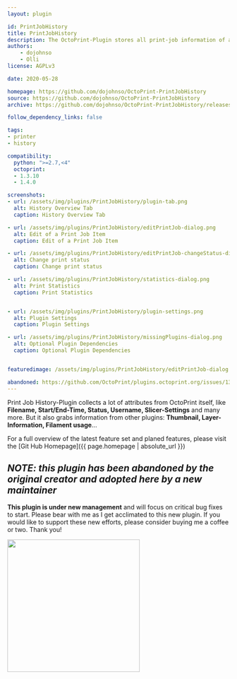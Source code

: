 ```yaml
---
layout: plugin

id: PrintJobHistory
title: PrintJobHistory
description: The OctoPrint-Plugin stores all print-job information of a print in a database.
authors:
    - dojohnso
    - Olli
license: AGPLv3

date: 2020-05-28

homepage: https://github.com/dojohnso/OctoPrint-PrintJobHistory
source: https://github.com/dojohnso/OctoPrint-PrintJobHistory
archive: https://github.com/dojohnso/OctoPrint-PrintJobHistory/releases/latest/download/main.zip

follow_dependency_links: false

tags:
- printer
- history

compatibility:
  python: ">=2.7,<4"
  octoprint:
  - 1.3.10
  - 1.4.0

screenshots:
- url: /assets/img/plugins/PrintJobHistory/plugin-tab.png
  alt: History Overview Tab
  caption: History Overview Tab

- url: /assets/img/plugins/PrintJobHistory/editPrintJob-dialog.png
  alt: Edit of a Print Job Item
  caption: Edit of a Print Job Item

- url: /assets/img/plugins/PrintJobHistory/editPrintJob-changeStatus-dialog.png
  alt: Change print status
  caption: Change print status

- url: /assets/img/plugins/PrintJobHistory/statistics-dialog.png
  alt: Print Statistics
  caption: Print Statistics


- url: /assets/img/plugins/PrintJobHistory/plugin-settings.png
  alt: Plugin Settings
  caption: Plugin Settings

- url: /assets/img/plugins/PrintJobHistory/missingPlugins-dialog.png
  alt: Optional Plugin Dependencies
  caption: Optional Plugin Dependencies


featuredimage: /assets/img/plugins/PrintJobHistory/editPrintJob-dialog.png

abandoned: https://github.com/OctoPrint/plugins.octoprint.org/issues/1322
---
```


Print Job History-Plugin collects a lot of attributes from OctoPrint itself, like **Filename, Start/End-Time, Status, Username, Slicer-Settings** and many more. But it also grabs information from other plugins: **Thumbnail, Layer-Information, Filament usage**...

For a full overview of the latest feature set and planed features, please visit the [Git Hub Homepage]({{ page.homepage | absolute_url }})


## *NOTE: this plugin has been abandoned by the original creator and adopted here by a new maintainer*

**This plugin is under new management** and will focus on critical bug fixes to start. Please bear with me as I get acclimated to this new plugin. If you would like to support these new efforts, please consider buying me a coffee or two. Thank you!

<a href="https://www.buymeacoffee.com/djohnson.tech" target="_blank"><img src="https://djohnson.tech/images/white-button.png" width=300 /></a>
